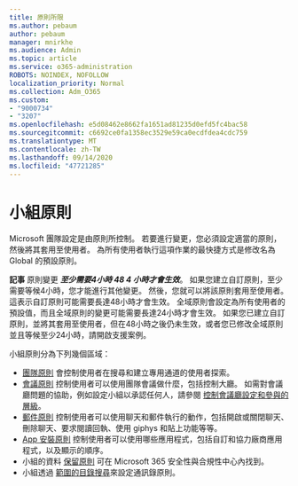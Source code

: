 ```yaml
---
title: 原則所限
ms.author: pebaum
author: pebaum
manager: mnirkhe
ms.audience: Admin
ms.topic: article
ms.service: o365-administration
ROBOTS: NOINDEX, NOFOLLOW
localization_priority: Normal
ms.collection: Adm_O365
ms.custom:
- "9000734"
- "3207"
ms.openlocfilehash: e5d08462e8662fa1651ad81235d0efd5fc4bac58
ms.sourcegitcommit: c6692ce0fa1358ec3529e59ca0ecdfdea4cdc759
ms.translationtype: MT
ms.contentlocale: zh-TW
ms.lasthandoff: 09/14/2020
ms.locfileid: "47721285"
---
```

# <a name="teams-policies"></a>小組原則

Microsoft 團隊設定是由原則所控制。 若要進行變更，您必須設定適當的原則，然後將其套用至使用者。 為所有使用者執行這項作業的最快捷方式是修改名為 Global 的預設原則。 

**記事** 原則變更 ***至少需要4小時 48 4 小時才會生效***。 如果您建立自訂原則，至少需要等候4小時，您才能進行其他變更。 然後，您就可以將該原則套用至使用者。 這表示自訂原則可能需要長達48小時才會生效。 全域原則會設定為所有使用者的預設值，而且全域原則的變更可能需要長達24小時才會生效。 如果您已建立自訂原則，並將其套用至使用者，但在48小時之後仍未生效，或者您已修改全域原則並且等候至少24小時，請開啟支援案例。

小組原則分為下列幾個區域：

- [團隊原則](https://docs.microsoft.com/MicrosoftTeams/teams-policies) 會控制使用者在搜尋和建立專用通道的使用者探索。  
- [會議原則](https://docs.microsoft.com/microsoftteams/meeting-policies-in-teams) 控制使用者可以使用團隊會議做什麼，包括控制大廳。 如需對會議廳問題的協助，例如設定小組以承認任何人，請參閱 [控制會議廳設定和參與的層級](https://docs.microsoft.com/alchemyinsights/bypass-lobby)。
- [郵件原則](https://docs.microsoft.com/microsoftteams/messaging-policies-in-teams) 控制使用者可以使用聊天和郵件執行的動作，包括開啟或關閉聊天、刪除聊天、要求閱讀回執、使用 giphys 和貼上功能等等。
- [App 安裝原則](https://docs.microsoft.com/MicrosoftTeams/teams-app-setup-policies) 控制使用者可以使用哪些應用程式，包括自訂和協力廠商應用程式，以及顯示的順序。  
- 小組的資料 [保留原則](https://docs.microsoft.com/microsoftteams/retention-policies) 可在 Microsoft 365 安全性與合規性中心內找到。
- 小組透過 [範圍的目錄搜尋](https://docs.microsoft.com/MicrosoftTeams/teams-scoped-directory-search)來設定通訊錄原則。